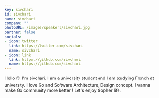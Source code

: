 ```yaml
---
key: sivchari
id: sivchari
name: sivchari
company: ""
photoURL: /images/speakers/sivchari.jpg
partner: false
socials:
- icon: twitter
  link: https://twitter.com/sivchari
  name: sivchari
- icon: link
  link: https://github.com/sivchari
  name: https://github.com/sivchari
---
```

Hello ✋, I'm sivchari. I am a university student and I am studying French at university.
I love Go and Software Architecture, Design concept.
I wanna make Go community more better !
Let's enjoy Gopher life.